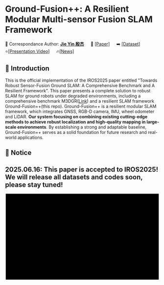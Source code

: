 # Ground-Fusion++: A Resilient Modular Multi-sensor Fusion SLAM Framework


💎 Correspondance Author: [**Jie Yin 殷杰**](https://sjtuyinjie.github.io/)
&emsp;
📝 [[Paper]](TBD)
&emsp;
➡️ [[Dataset]](https://github.com/sjtuyinjie/M3DGR)
&emsp;
⭐️[[Presentation Video]](TBD)
&emsp;
🔥[[News]](TBD)


## 🎯 Introduction
This is the official implementation of the IROS2025 paper entitled "Towards Robust Sensor-Fusion Ground SLAM: A Comprehensive Benchmark and A Resilient Framework". This paper presents a complete solution to robust SLAM for ground robots under degraded environments, including a comprehensive benchmark M3DGR([Link](https://github.com/sjtuyinjie/M3DGR)) and a resilient SLAM framework Ground-Fusion++(this repo).
Ground-Fusion++ is a resilient modular SLAM framework, which integrates GNSS, RGB-D camera, IMU, wheel odometer and LiDAR. **Our system focusing on combining existing cutting-edge methods to achieve robust localization and high-quality mapping in large-scale environments**. By establishing a strong and adaptable baseline, Ground-Fusion++ serves as a solid foundation for future research and real-world applications.


## 🎯 Notice
## 2025.06.16: This paper is accepted to IROS2025! We will release all datasets and codes soon, please stay tuned!

<div align=center>
<img src="https://github.com/sjtuyinjie/Ground-Fusion2/blob/main/fig/demo.gif" width="500px">
</div>
